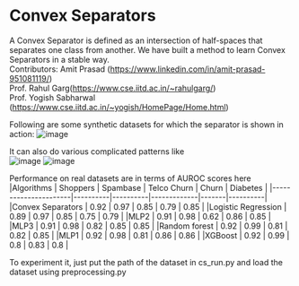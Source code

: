 # Convex Separators
A Convex Separator is defined as an intersection of half-spaces that separates one class from another. We have built a method to learn Convex Separators in a stable way.  
Contributors: 
Amit Prasad (https://www.linkedin.com/in/amit-prasad-951081119/)  
Prof. Rahul Garg(https://www.cse.iitd.ac.in/~rahulgarg/)   
Prof. Yogish Sabharwal (https://www.cse.iitd.ac.in/~yogish/HomePage/Home.html)   

Following are some synthetic datasets for which the separator is shown in action:
![image](https://github.com/Amit-Prasad/Convex-Separators/assets/22973646/dbe04a00-22d9-4c3c-841a-ead28ae36859)

It can also do various complicated patterns like  
![image](https://github.com/Amit-Prasad/Convex-Separators/assets/22973646/99b1c48b-0e0f-425d-9d7a-cecf96a68941)
![image](https://github.com/Amit-Prasad/Convex-Separators/assets/22973646/2d49bd3f-a2c2-4919-bd1f-abbd9019f663)

Performance on real datasets are in terms of AUROC scores here
|Algorithms            | Shoppers | Spambase | Telco Churn | Churn | Diabetes |
|----------------------|----------|----------|-------------|-------|----------|
|Convex Separators     |     0.92 |     0.97 |    0.85     |  0.79 | 0.85     |
|Logistic Regression   |     0.89 |     0.97 |    0.85     |  0.75 | 0.79     |
|MLP2                  |     0.91 |     0.98 |    0.62     |  0.86 | 0.85     |
|MLP3                  |     0.91 |     0.98 |    0.82     |  0.85 | 0.85     |
|Random forest         |     0.92 |     0.99 |    0.81     |  0.82 | 0.85     |
|MLP1                  |     0.92 |     0.98 |    0.81     |  0.86 | 0.86     |
|XGBoost               |     0.92 |     0.99 |    0.8      |  0.83 | 0.8      |


To experiment it, just put the path of the dataset in cs_run.py and load the dataset using preprocessing.py
